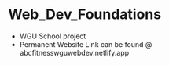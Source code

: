 # Web_Dev_Foundations
- WGU School project 
- Permanent Website Link can be found @ abcfitnesswguwebdev.netlify.app
